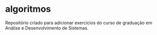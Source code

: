 # algoritmos
Repositório criado para adicionar exercícios do curso de graduação em Análise e Desenvolvimento de Sistemas.

